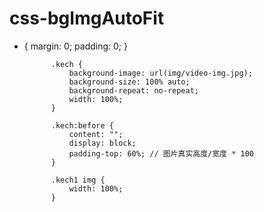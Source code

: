 # css-bgImgAutoFit

* {
                margin: 0;
                padding: 0;
            }

            .kech {
                background-image: url(img/video-img.jpg);
                background-size: 100% auto;
                background-repeat: no-repeat;
                width: 100%;
            }

            .kech:before {
                content: "";
                display: block;
                padding-top: 60%; // 图片真实高度/宽度 * 100
            }

            .kech1 img {
                width: 100%;
            }
